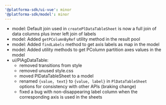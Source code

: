 ```yaml
---
'@platforma-sdk/ui-vue': minor
'@platforma-sdk/model': minor
---
```


- model: Default join used in `createPlDataTableSheet` is now a full join of data columns plus inner left join of labels
- model: Added `getPColumnByRef` utility method in the result pool
- model: Added `findLabels` method to get axis labels as map in the model
- model: Added utility methods to get PColumn partition axes values in the model
- ui/PlAgDataTable:
    - removed transitions from style
    - removed unused style.css
    - moved PlDataTableSheet to a model
    - renamed `{value, text}` to `{value, label}` in `PlDataTableSheet` options for consistency with other APIs (braking change)
    - fixed a bug with non-disappearing label column when the corresponding axis is used in the sheets

